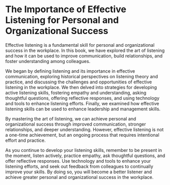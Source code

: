 The Importance of Effective Listening for Personal and Organizational Success
=====================================================================================================================================

Effective listening is a fundamental skill for personal and organizational success in the workplace. In this book, we have explored the art of listening and how it can be used to improve communication, build relationships, and foster understanding among colleagues.

We began by defining listening and its importance in effective communication, exploring historical perspectives on listening theory and practice, and discussing the challenges and opportunities of effective listening in the workplace. We then delved into strategies for developing active listening skills, fostering empathy and understanding, asking thoughtful questions, offering reflective responses, and using technology and tools to enhance listening efforts. Finally, we examined how effective listening skills can be used to enhance leadership and management skills.

By mastering the art of listening, we can achieve personal and organizational success through improved communication, stronger relationships, and deeper understanding. However, effective listening is not a one-time achievement, but an ongoing process that requires intentional effort and practice.

As you continue to develop your listening skills, remember to be present in the moment, listen actively, practice empathy, ask thoughtful questions, and offer reflective responses. Use technology and tools to enhance your listening efforts, and seek out feedback from colleagues to continually improve your skills. By doing so, you will become a better listener and achieve greater personal and organizational success in the workplace.

